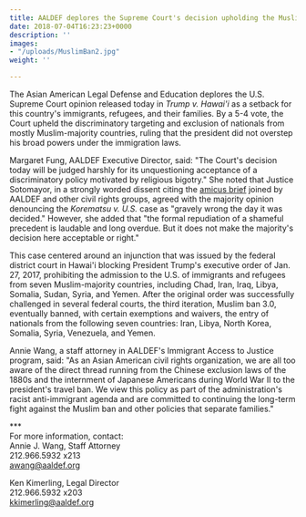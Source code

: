 ```yaml
---
title: AALDEF deplores the Supreme Court's decision upholding the Muslim ban
date: 2018-07-04T16:23:23+0000
description: ''
images:
- "/uploads/MuslimBan2.jpg"
weight: ''

---
```

The Asian American Legal Defense and Education deplores the U.S. Supreme Court opinion released today in _Trump v. Hawai'i_ as a setback for this country's immigrants, refugees, and their families. By a 5-4 vote, the Court upheld the discriminatory targeting and exclusion of nationals from mostly Muslim-majority countries, ruling that the president did not overstep his broad powers under the immigration laws.

Margaret Fung, AALDEF Executive Director, said: "The Court's decision today will be judged harshly for its unquestioning acceptance of a discriminatory policy motivated by religious bigotry." She noted that Justice Sotomayor, in a strongly worded dissent citing the [amicus brief](/uploads/pdf/HawaiivTrumpamicusSCOTUS.pdf) joined by AALDEF and other civil rights groups, agreed with the majority opinion denouncing the _Korematsu v. U.S._ case as "gravely wrong the day it was decided." However, she added that "the formal repudiation of a shameful precedent is laudable and long overdue. But it does not make the majority's decision here acceptable or right."

This case centered around an injunction that was issued by the federal district court in Hawai'i blocking President Trump's executive order of Jan. 27, 2017, prohibiting the admission to the U.S. of immigrants and refugees from seven Muslim-majority countries, including Chad, Iran, Iraq, Libya, Somalia, Sudan, Syria, and Yemen. After the original order was successfully challenged in several federal courts, the third iteration, Muslim ban 3.0, eventually banned, with certain exemptions and waivers, the entry of nationals from the following seven countries: Iran, Libya, North Korea, Somalia, Syria, Venezuela, and Yemen.

Annie Wang, a staff attorney in AALDEF's Immigrant Access to Justice program, said: "As an Asian American civil rights organization, we are all too aware of the direct thread running from the Chinese exclusion laws of the 1880s and the internment of Japanese Americans during World War II to the president's travel ban. We view this policy as part of the administration's racist anti-immigrant agenda and are committed to continuing the long-term fight against the Muslim ban and other policies that separate families."

\***  
For more information, contact:  
Annie J. Wang, Staff Attorney  
212\.966.5932 x213   
awang@aaldef.org

Ken Kimerling, Legal Director  
212\.966.5932 x203  
kkimerling@aaldef.org